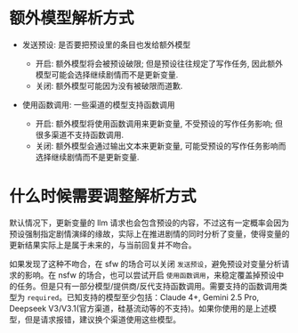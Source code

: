 # 额外模型解析方式

- 发送预设: 是否要把预设里的条目也发给额外模型
    - 开启: 额外模型将会被预设破限; 但是预设往往规定了写作任务, 因此额外模型可能会选择继续剧情而不是更新变量.
    - 关闭: 额外模型可能因为没有被破限而道歉.

- 使用函数调用: 一些渠道的模型支持函数调用
    - 开启: 额外模型将使用函数调用来更新变量, 不受预设的写作任务影响; 但很多渠道不支持函数调用.
    - 关闭: 额外模型会通过输出文本来更新变量, 可能受预设的写作任务影响而选择继续剧情而不是更新变量.

# 什么时候需要调整解析方式

默认情况下，更新变量的 llm 请求也会包含预设的内容，不过这有一定概率会因为预设强制指定剧情演绎的缘故，实际上在推进剧情的同时分析了变量，使得变量的更新结果实际上是属于未来的，与当前回复并不吻合。

如果发现了这种不吻合，在 sfw 的场合可以关闭
`发送预设`，避免预设对变量分析请求的影响。在 nsfw 的场合，也可以尝试开启
`使用函数调用`，来稳定覆盖掉预设中的任务。但是只有一部分模型/提供商/反代支持函数调用。需要支持的函数调用类型为
`required`。已知支持的模型至少包括：Claude 4+, Gemini 2.5 Pro, Deepseek
V3/V3.1(官方渠道，硅基流动等的不支持)。如果你使用的是上述模型，但是请求报错，建议换个渠道使用这些模型。
